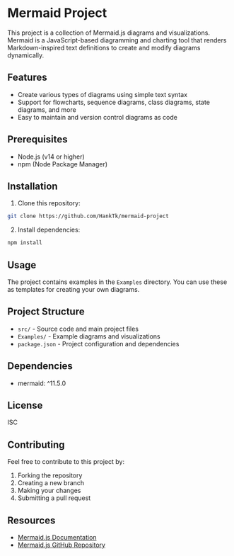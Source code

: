 # Mermaid Project

This project is a collection of Mermaid.js diagrams and visualizations. Mermaid is a JavaScript-based diagramming and charting tool that renders Markdown-inspired text definitions to create and modify diagrams dynamically.

## Features

- Create various types of diagrams using simple text syntax
- Support for flowcharts, sequence diagrams, class diagrams, state diagrams, and more
- Easy to maintain and version control diagrams as code

## Prerequisites

- Node.js (v14 or higher)
- npm (Node Package Manager)

## Installation

1. Clone this repository:
```bash
git clone https://github.com/HankTk/mermaid-project
```

2. Install dependencies:
```bash
npm install
```

## Usage

The project contains examples in the `Examples` directory. You can use these as templates for creating your own diagrams.

## Project Structure

- `src/` - Source code and main project files
- `Examples/` - Example diagrams and visualizations
- `package.json` - Project configuration and dependencies

## Dependencies

- mermaid: ^11.5.0

## License

ISC

## Contributing

Feel free to contribute to this project by:
1. Forking the repository
2. Creating a new branch
3. Making your changes
4. Submitting a pull request

## Resources

- [Mermaid.js Documentation](https://mermaid.js.org/)
- [Mermaid.js GitHub Repository](https://github.com/mermaid-js/mermaid) 